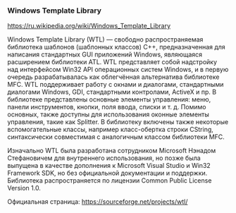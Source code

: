 ### Windows Template Library

https://ru.wikipedia.org/wiki/Windows_Template_Library

Windows Template Library (WTL) — свободно распространяемая библиотека шаблонов (шаблонных классов) C++, предназначенная для написания стандартных GUI приложений Windows, являющаяся расширением библиотеки ATL. WTL представляет собой надстройку над интерфейсом Win32 API операционных систем Windows, и в первую очередь разрабатывалась как облегчённая альтернатива библиотеке MFC. WTL поддерживает работу с окнами и диалогами, стандартными диалогами Windows, GDI, стандартными контролами, ActiveX и пр. В библиотеке представлены основные элементы управления: меню, панели инструментов, кнопки, поля ввода, списки и т. д. Помимо основных, также доступны для использования оконные элементы управления, такие как Splitter. В библиотеку включены также некоторые вспомогательные классы, например класс-обертка строки CString, синтаксически совместимая с аналогичным классом библиотеки MFC.

Изначально WTL была разработана сотрудником Microsoft Нэнадом Стефановичем для внутреннего использования, но позже была выпущена в качестве дополнения к Microsoft Visual Studio и Win32 Framework SDK, но без официальной документации и поддержки. Библиотека распространяется по лицензии Common Public License Version 1.0.

Официальная страница: https://sourceforge.net/projects/wtl/
